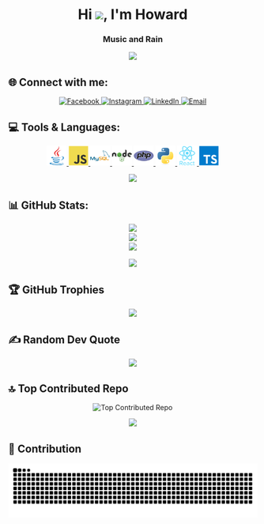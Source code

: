 <h1 align="center">Hi <img src="https://raw.githubusercontent.com/MartinHeinz/MartinHeinz/master/wave.gif" width="30px">, I'm Howard</h1>
<h3 align="center">Music and Rain</h3>

<p align="center">
  <img src="https://github.com/user-attachments/assets/d82e1833-57f9-41cd-afbc-804a71baf321">
</p>

## 🌐 Connect with me:
<p align="center">
  <a href="https://www.facebook.com/hawaard">
    <img src="https://img.shields.io/badge/Facebook-%231877F2.svg?logo=Facebook&logoColor=white" alt="Facebook">
  </a>
  <a href="https://www.instagram.com/_haawaard">
    <img src="https://img.shields.io/badge/Instagram-%23E4405F.svg?logo=Instagram&logoColor=white" alt="Instagram">
  </a>
  <a href="https://www.linkedin.com/in/howard-ocampo-6b2332341">
    <img src="https://img.shields.io/badge/LinkedIn-%230077B5.svg?logo=linkedin&logoColor=white" alt="LinkedIn">
  </a>
  <a href="mailto:howardocampo2004@gmail.com">
    <img src="https://img.shields.io/badge/Email-D14836?logo=gmail&logoColor=white" alt="Email">
  </a>
</p>

## 💻 Tools & Languages:
<p align="center">
    <a href="https://www.java.com" target="_blank" rel="noreferrer">
        <img src="https://raw.githubusercontent.com/devicons/devicon/master/icons/java/java-original.svg" alt="java" width="40" height="40"/>
    </a>
    <a href="https://developer.mozilla.org/en-US/docs/Web/JavaScript" target="_blank" rel="noreferrer">
        <img src="https://raw.githubusercontent.com/devicons/devicon/master/icons/javascript/javascript-original.svg" alt="javascript" width="40" height="40"/>
    </a>
    <a href="https://www.mysql.com/" target="_blank" rel="noreferrer">
        <img src="https://raw.githubusercontent.com/devicons/devicon/master/icons/mysql/mysql-original-wordmark.svg" alt="mysql" width="40" height="40"/>
    </a>
    <a href="https://nodejs.org" target="_blank" rel="noreferrer">
        <img src="https://raw.githubusercontent.com/devicons/devicon/master/icons/nodejs/nodejs-original-wordmark.svg" alt="nodejs" width="40" height="40"/>
    </a>
    <a href="https://www.php.net" target="_blank" rel="noreferrer">
        <img src="https://raw.githubusercontent.com/devicons/devicon/master/icons/php/php-original.svg" alt="php" width="40" height="40"/>
    </a>
    <a href="https://www.python.org" target="_blank" rel="noreferrer">
        <img src="https://raw.githubusercontent.com/devicons/devicon/master/icons/python/python-original.svg" alt="python" width="40" height="40"/>
    </a>
    <a href="https://reactjs.org/" target="_blank" rel="noreferrer">
        <img src="https://raw.githubusercontent.com/devicons/devicon/master/icons/react/react-original-wordmark.svg" alt="react" width="40" height="40"/>
    </a>
    <a href="https://www.typescriptlang.org/" target="_blank" rel="noreferrer">
        <img src="https://raw.githubusercontent.com/devicons/devicon/master/icons/typescript/typescript-original.svg" alt="typescript" width="40" height="40"/>
    </a>
</p>


<p align="center">
  <img src="https://github.com/user-attachments/assets/9850d5b0-c0fb-45a8-93b4-752abf930327">
</p>

## 📊 GitHub Stats:
<p align="center">
  <img src="https://github-readme-stats.vercel.app/api?username=haawaard&theme=radical&hide_border=true&include_all_commits=false&count_private=false">
  <br/>
  <img src="https://nirzak-streak-stats.vercel.app/?user=haawaard&theme=radical&hide_border=true">
  <br/>
  <img src="https://github-readme-stats.vercel.app/api/top-langs/?username=haawaard&theme=radical&hide_border=true&include_all_commits=false&count_private=false&layout=compact">
</p>

<p align="center">
  <img src="https://github.com/user-attachments/assets/ec78a61c-485b-42a8-837a-2ebc7955894a">
</p>


## 🏆 GitHub Trophies
<p align="center">
  <img src="https://github-profile-trophy.vercel.app/?username=haawaard&theme=radical&no-frame=true&no-bg=true&margin-w=4">
</p>

## ✍️ Random Dev Quote
<p align="center">
  <img src="https://quotes-github-readme.vercel.app/api?type=horizontal&theme=radical">
</p>

## 🔝 Top Contributed Repo
<p align="center">
  <img src="https://github-contributor-stats.vercel.app/api?username=haawaard&limit=5&theme=radical&combine_all_yearly_contributions=true&hide_border=true" style="border:none;" alt="Top Contributed Repo">
</p>

<p align="center">
  <img src="https://github.com/user-attachments/assets/566bfcdb-96e1-4dea-bbc5-cc875a130883">
</p>

## 🐍 Contribution

<div align="center">
  <picture>
    <source media="(prefers-color-scheme: dark)" srcset="https://raw.githubusercontent.com/haawaard/haawaard/output/github-snake-dark.svg" />
    <source media="(prefers-color-scheme: light)" srcset="https://raw.githubusercontent.com/haawaard/haawaard/output/github-snake.svg" />
    <img alt="github-snake" src="https://raw.githubusercontent.com/haawaard/haawaard/output/github-snake.svg" />
  </picture>
</div>

